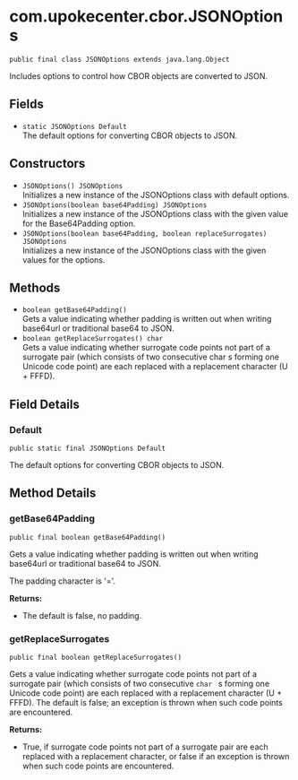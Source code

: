 # com.upokecenter.cbor.JSONOptions

    public final class JSONOptions extends java.lang.Object

Includes options to control how CBOR objects are converted to JSON.

## Fields

* `static JSONOptions Default`<br>
 The default options for converting CBOR objects to JSON.

## Constructors

* `JSONOptions() JSONOptions`<br>
 Initializes a new instance of the JSONOptions
 class with default options.
* `JSONOptions​(boolean base64Padding) JSONOptions`<br>
 Initializes a new instance of the JSONOptions
 class with the given value for the Base64Padding option.
* `JSONOptions​(boolean base64Padding,
           boolean replaceSurrogates) JSONOptions`<br>
 Initializes a new instance of the JSONOptions class with the given
 values for the options.

## Methods

* `boolean getBase64Padding()`<br>
 Gets a value indicating whether padding is written out when writing
 base64url or traditional base64 to JSON.
* `boolean getReplaceSurrogates() char `<br>
 Gets a value indicating whether surrogate code points not part of a
 surrogate pair (which consists of two consecutive char  s
 forming one Unicode code point) are each replaced with a replacement
 character (U + FFFD).

## Field Details

### Default
    public static final JSONOptions Default
The default options for converting CBOR objects to JSON.
## Method Details

### getBase64Padding
    public final boolean getBase64Padding()
Gets a value indicating whether padding is written out when writing
 base64url or traditional base64 to JSON.<p> The padding character is
 '='. </p>

**Returns:**

* The default is false, no padding.

### getReplaceSurrogates
    public final boolean getReplaceSurrogates()
Gets a value indicating whether surrogate code points not part of a
 surrogate pair (which consists of two consecutive <code>char </code> s
 forming one Unicode code point) are each replaced with a replacement
 character (U + FFFD). The default is false; an exception is thrown when
 such code points are encountered.

**Returns:**

* True, if surrogate code points not part of a surrogate pair are each
 replaced with a replacement character, or false if an exception is
 thrown when such code points are encountered.
